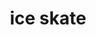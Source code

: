 ---
layout: smileys&emotion
title: ice skate
emoji: ice_skate
permalink: ⛸.html
image: assets/img/3moji/ice_skate.png
---